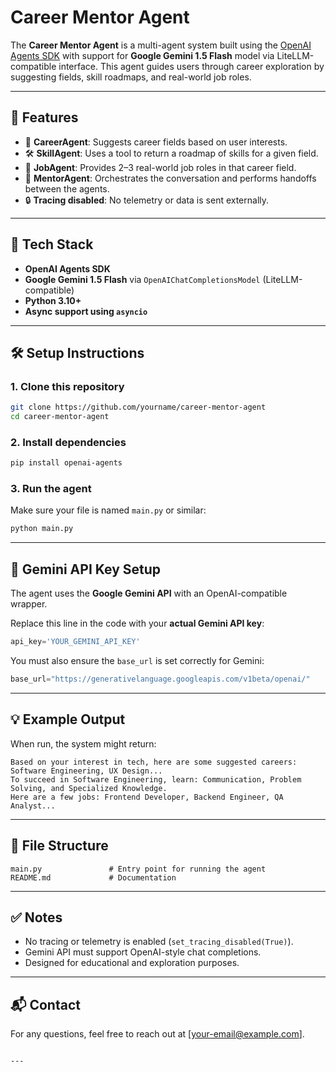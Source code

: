 
# Career Mentor Agent

The **Career Mentor Agent** is a multi-agent system built using the [OpenAI Agents SDK](https://github.com/openai/openai-python/tree/main/packages/agents) with support for **Google Gemini 1.5 Flash** model via LiteLLM-compatible interface. This agent guides users through career exploration by suggesting fields, skill roadmaps, and real-world job roles.

---

## 🚀 Features

- 🧠 **CareerAgent**: Suggests career fields based on user interests.
- 🛠️ **SkillAgent**: Uses a tool to return a roadmap of skills for a given field.
- 🧳 **JobAgent**: Provides 2–3 real-world job roles in that career field.
- 🔁 **MentorAgent**: Orchestrates the conversation and performs handoffs between the agents.
- 🔒 **Tracing disabled**: No telemetry or data is sent externally.

---

## 🧱 Tech Stack

- **OpenAI Agents SDK**
- **Google Gemini 1.5 Flash** via `OpenAIChatCompletionsModel` (LiteLLM-compatible)
- **Python 3.10+**
- **Async support using `asyncio`**

---

## 🛠️ Setup Instructions

### 1. Clone this repository

```bash
git clone https://github.com/yourname/career-mentor-agent
cd career-mentor-agent
````

### 2. Install dependencies

```bash
pip install openai-agents
```

### 3. Run the agent

Make sure your file is named `main.py` or similar:

```bash
python main.py
```

---

## 🔐 Gemini API Key Setup

The agent uses the **Google Gemini API** with an OpenAI-compatible wrapper.

Replace this line in the code with your **actual Gemini API key**:

```python
api_key='YOUR_GEMINI_API_KEY'
```

You must also ensure the `base_url` is set correctly for Gemini:

```python
base_url="https://generativelanguage.googleapis.com/v1beta/openai/"
```

---

## 💡 Example Output

When run, the system might return:

```
Based on your interest in tech, here are some suggested careers: Software Engineering, UX Design...
To succeed in Software Engineering, learn: Communication, Problem Solving, and Specialized Knowledge.
Here are a few jobs: Frontend Developer, Backend Engineer, QA Analyst...
```

---

## 📂 File Structure

```
main.py               # Entry point for running the agent
README.md             # Documentation
```

---

## ✅ Notes

* No tracing or telemetry is enabled (`set_tracing_disabled(True)`).
* Gemini API must support OpenAI-style chat completions.
* Designed for educational and exploration purposes.

---

## 📬 Contact

For any questions, feel free to reach out at \[[your-email@example.com](mailto:your-email@example.com)].

```

---
